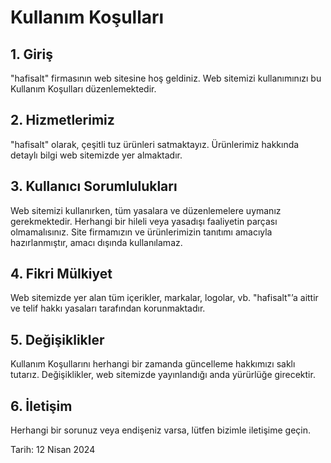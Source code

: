 # Kullanım Koşulları

## 1. Giriş

"hafisalt" firmasının web sitesine hoş geldiniz. Web sitemizi kullanımınızı bu Kullanım Koşulları düzenlemektedir.

## 2. Hizmetlerimiz

"hafisalt" olarak, çeşitli tuz ürünleri satmaktayız. Ürünlerimiz hakkında detaylı bilgi web sitemizde yer almaktadır.

## 3. Kullanıcı Sorumlulukları

Web sitemizi kullanırken, tüm yasalara ve düzenlemelere uymanız gerekmektedir. Herhangi bir hileli veya yasadışı faaliyetin parçası olmamalısınız. Site firmamızın ve ürünlerimizin tanıtımı amacıyla hazırlanmıştır, amacı dışında kullanılamaz.

## 4. Fikri Mülkiyet

Web sitemizde yer alan tüm içerikler, markalar, logolar, vb. "hafisalt"’a aittir ve telif hakkı yasaları tarafından korunmaktadır.

## 5. Değişiklikler

Kullanım Koşullarını herhangi bir zamanda güncelleme hakkımızı saklı tutarız. Değişiklikler, web sitemizde yayınlandığı anda yürürlüğe girecektir.

## 6. İletişim

Herhangi bir sorunuz veya endişeniz varsa, lütfen bizimle iletişime geçin.

Tarih: 12 Nisan 2024